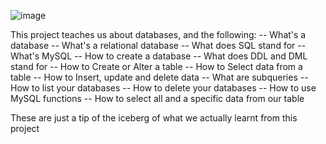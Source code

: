 ![image](https://user-images.githubusercontent.com/105078661/218877144-195fdb47-b596-4dfc-a468-28587d23ccb3.png)


This project teaches us about databases, and the following:
-- What's a database
-- What's a relational database
-- What does SQL stand for
-- What's MySQL
-- How to create a database
-- What does DDL and DML stand for
-- How to Create or Alter a table
-- How to Select data from a table
-- How to Insert, update and delete data
-- What are subqueries
-- How to list your databases
-- How to delete your databases
-- How to use MySQL functions
-- How to select all and a specific data from our table

These are just a tip of the iceberg of what we actually learnt from this project
